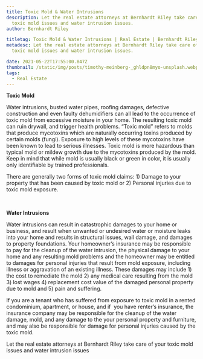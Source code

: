```yaml
---
title: Toxic Mold & Water Intrusions
description: Let the real estate attorneys at Bernhardt Riley take care of your
  toxic mold issues and water intrusion issues.
author: Bernhardt Riley

titletag: Toxic Mold & Water Intrusions | Real Estate | Bernhardt Riley
metadesc: Let the real estate attorneys at Bernhardt Riley take care of your
  toxic mold issues and water intrusion issues.

date: 2021-05-22T17:55:00.847Z
thumbnail: /static/img/posts/timothy-meinberg-_ghldpn8myo-unsplash.webp
tags:
  - Real Estate
---
```

**Toxic Mold**

Water intrusions, busted water pipes, roofing damages, defective construction and even faulty dehumidifiers can all lead to the occurrence of toxic mold from excessive moisture in your home. The resulting toxic mold can ruin drywall, and trigger health problems. “Toxic mold” refers to molds that produce mycotoxins which are naturally occurring toxins produced by certain molds (fungi). Exposure to high levels of these mycotoxins have been known to lead to serious illnesses. Toxic mold is more hazardous than typical mold or mildew growth due to the mycotoxins produced by the mold. Keep in mind that while mold is usually black or green in color, it is usually only identifiable by trained professionals.

There are generally two forms of toxic mold claims: 1) Damage to your property that has been caused by toxic mold or 2) Personal injuries due to toxic mold exposure.  

 

**Water Intrusions**

Water intrusions can result in catastrophic damages to your home or business, and result when unwanted or undesired water or moisture leaks into your home and results in structural issues, wall damage, and damages to property foundations. Your homeowner’s insurance may be responsible to pay for the cleanup of the water intrusion, the physical damage to your home and any resulting mold problems and the homeowner may be entitled to damages for personal injuries that result from mold exposure, including illness or aggravation of an existing illness. These damages may include 1) the cost to remediate the mold 2) any medical care resulting from the mold 3) lost wages 4) replacement cost value of the damaged personal property due to mold and 5) pain and suffering.

If you are a tenant who has suffered from exposure to toxic mold in a rented condominium, apartment, or house, and if  you have renter’s insurance, the insurance company may be responsible for the cleanup of the water damage, mold, and any damage to the your personal property and furniture, and may also be responsible for damage for personal injuries caused by the toxic mold.

Let the real estate attorneys at Bernhardt Riley take care of your toxic mold issues and water intrusion issues